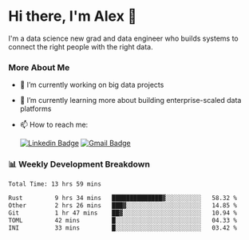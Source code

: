 # Hi there, I'm Alex  👋

I'm a data science new grad and data engineer who builds systems to connect the right people with the right data. 

### More About Me

- 🔭 I’m currently working on big data projects
- 🌱 I’m currently learning more about building enterprise-scaled data platforms
- 📫 How to reach me:

  [![Linkedin Badge](https://img.shields.io/badge/LinkedIn-0077B5?style=for-the-badge&logo=linkedin&logoColor=white)](https://www.linkedin.com/in/itsalexchen) [![Gmail Badge](https://img.shields.io/badge/Gmail-D14836?style=for-the-badge&logo=gmail&logoColor=white)](mailto:itsalexchen@gmail.com)




### 📊 Weekly Development Breakdown
<!--START_SECTION:waka-->

```txt
Total Time: 13 hrs 59 mins

Rust         9 hrs 34 mins   ██████████████▓░░░░░░░░░░   58.32 %
Other        2 hrs 26 mins   ███▓░░░░░░░░░░░░░░░░░░░░░   14.85 %
Git          1 hr 47 mins    ██▓░░░░░░░░░░░░░░░░░░░░░░   10.94 %
TOML         42 mins         █░░░░░░░░░░░░░░░░░░░░░░░░   04.33 %
INI          33 mins         █░░░░░░░░░░░░░░░░░░░░░░░░   03.42 %
```

<!--END_SECTION:waka-->
